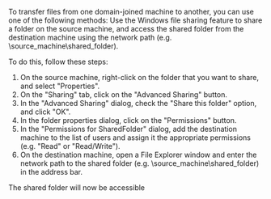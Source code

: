 To transfer files from one domain-joined machine to another, you can use one of the following methods:
Use the Windows file sharing feature to share a folder on the source machine, and access the shared folder from the destination machine using the network path (e.g. \\source_machine\shared_folder). 

To do this, follow these steps:

1. On the source machine, right-click on the folder that you want to share, and select "Properties".
2. On the "Sharing" tab, click on the "Advanced Sharing" button.
3. In the "Advanced Sharing" dialog, check the "Share this folder" option, and click "OK".
4. In the folder properties dialog, click on the "Permissions" button.
5. In the "Permissions for SharedFolder" dialog, add the destination machine to the list of users and assign it the appropriate permissions (e.g. "Read" or "Read/Write").
6. On the destination machine, open a File Explorer window and enter the network path to the shared folder (e.g. \\source_machine\shared_folder) in the address bar.

The shared folder will now be accessible

